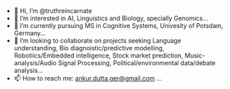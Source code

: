 - 👋 Hi, I’m @truthreincarnate
- 👀 I’m interested in AI, Linguistics and Biology, specially Genomics...
- 🌱 I’m currently pursuing MS in Cognitive Systems, Univesity of Potsdam, Germany...
- 💞️ I’m looking to collaborate on projects seeking Language understanding, Bio diagnoistic/predictive modelling, Robotiics/Embedded intelligence, Stock market prediction, Music-analysis/Audio Signal Processing, Political/environmental data/debate analysis...
- 📫 How to reach me: ankur.dutta.ger@gmail.com ...

<!---
truthreincarnate/truthreincarnate is a ✨ special ✨ repository because its `README.md` (this file) appears on your GitHub profile.
You can click the Preview link to take a look at your changes.
--->
